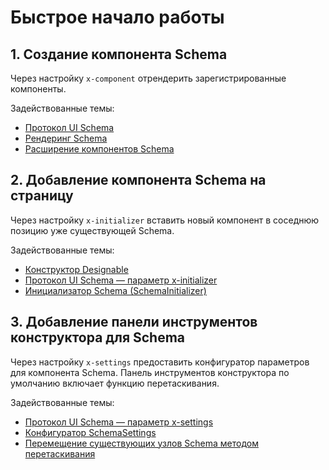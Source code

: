 # Быстрое начало работы

## 1. Создание компонента Schema

Через настройку `x-component` отрендерить зарегистрированные компоненты.

Задействованные темы:

- [Протокол UI Schema](/development/client/ui-schema/what-is-ui-schema)
- [Рендеринг Schema](/development/client/ui-schema/rendering)
- [Расширение компонентов Schema](/development/client/ui-schema/extending)

<code src="./demos/demo1.tsx"></code>

## 2. Добавление компонента Schema на страницу

Через настройку `x-initializer` вставить новый компонент в соседнюю позицию уже существующей Schema.

Задействованные темы:

- [Конструктор Designable](#)
- [Протокол UI Schema — параметр x-initializer](#)
- [Инициализатор Schema (SchemaInitializer)](#)

<code src="./demos/demo2.tsx"></code>

## 3. Добавление панели инструментов конструктора для Schema

Через настройку `x-settings` предоставить конфигуратор параметров для компонента Schema. Панель инструментов конструктора по умолчанию включает функцию перетаскивания.

Задействованные темы:

- [Протокол UI Schema — параметр x-settings](#)
- [Конфигуратор SchemaSettings](#)
- [Перемещение существующих узлов Schema методом перетаскивания](#)

<code src="./demos/demo3.tsx"></code>